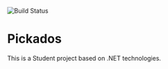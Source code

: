 ![Build Status](https://pickadostfm.visualstudio.com/_apis/public/build/definitions/e214ab78-aa72-462b-8611-4497b571a36c/1/badge)

# Pickados

This is a Student project based on .NET technologies.
